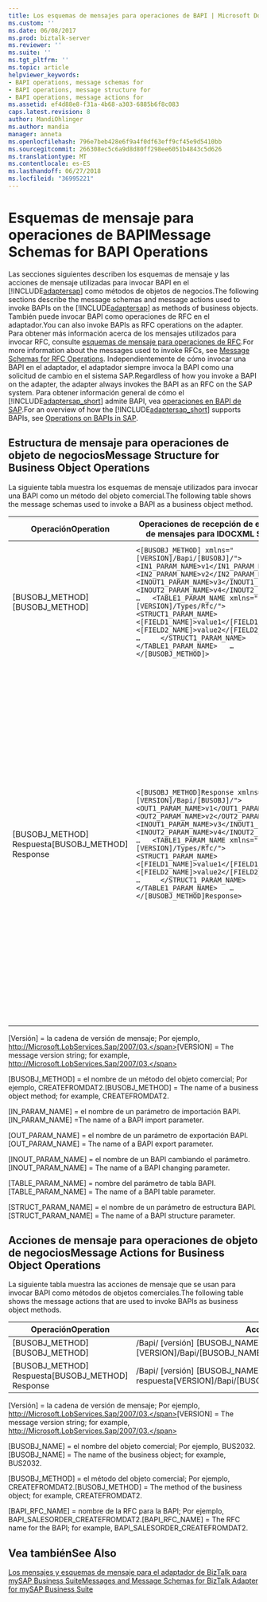```yaml
---
title: Los esquemas de mensajes para operaciones de BAPI | Microsoft Docs
ms.custom: ''
ms.date: 06/08/2017
ms.prod: biztalk-server
ms.reviewer: ''
ms.suite: ''
ms.tgt_pltfrm: ''
ms.topic: article
helpviewer_keywords:
- BAPI operations, message schemas for
- BAPI operations, message structure for
- BAPI operations, message actions for
ms.assetid: ef4d88e8-f31a-4b68-a303-6885b6f8c083
caps.latest.revision: 8
author: MandiOhlinger
ms.author: mandia
manager: anneta
ms.openlocfilehash: 796e7beb428e6f9a4f0df63eff9cf45e9d5410bb
ms.sourcegitcommit: 266308ec5c6a9d8d80ff298ee6051b4843c5d626
ms.translationtype: MT
ms.contentlocale: es-ES
ms.lasthandoff: 06/27/2018
ms.locfileid: "36995221"
---
```

# <a name="message-schemas-for-bapi-operations"></a><span data-ttu-id="9e0b2-102">Esquemas de mensaje para operaciones de BAPI</span><span class="sxs-lookup"><span data-stu-id="9e0b2-102">Message Schemas for BAPI Operations</span></span>
<span data-ttu-id="9e0b2-103">Las secciones siguientes describen los esquemas de mensaje y las acciones de mensaje utilizadas para invocar BAPI en el [!INCLUDE[adaptersap](../../includes/adaptersap-md.md)] como métodos de objetos de negocios.</span><span class="sxs-lookup"><span data-stu-id="9e0b2-103">The following sections describe the message schemas and message actions used to invoke BAPIs on the [!INCLUDE[adaptersap](../../includes/adaptersap-md.md)] as methods of business objects.</span></span> <span data-ttu-id="9e0b2-104">También puede invocar BAPI como operaciones de RFC en el adaptador.</span><span class="sxs-lookup"><span data-stu-id="9e0b2-104">You can also invoke BAPIs as RFC operations on the adapter.</span></span> <span data-ttu-id="9e0b2-105">Para obtener más información acerca de los mensajes utilizados para invocar RFC, consulte [esquemas de mensaje para operaciones de RFC](../../adapters-and-accelerators/adapter-sap/message-schemas-for-rfc-operations.md).</span><span class="sxs-lookup"><span data-stu-id="9e0b2-105">For more information about the messages used to invoke RFCs, see [Message Schemas for RFC Operations](../../adapters-and-accelerators/adapter-sap/message-schemas-for-rfc-operations.md).</span></span> <span data-ttu-id="9e0b2-106">Independientemente de cómo invocar una BAPI en el adaptador, el adaptador siempre invoca la BAPI como una solicitud de cambio en el sistema SAP.</span><span class="sxs-lookup"><span data-stu-id="9e0b2-106">Regardless of how you invoke a BAPI on the adapter, the adapter always invokes the BAPI as an RFC on the SAP system.</span></span> <span data-ttu-id="9e0b2-107">Para obtener información general de cómo el [!INCLUDE[adaptersap_short](../../includes/adaptersap-short-md.md)] admite BAPI, vea [operaciones en BAPI de SAP](../../adapters-and-accelerators/adapter-sap/operations-on-bapis-in-sap.md).</span><span class="sxs-lookup"><span data-stu-id="9e0b2-107">For an overview of how the [!INCLUDE[adaptersap_short](../../includes/adaptersap-short-md.md)] supports BAPIs, see [Operations on BAPIs in SAP](../../adapters-and-accelerators/adapter-sap/operations-on-bapis-in-sap.md).</span></span>  

## <a name="message-structure-for-business-object-operations"></a><span data-ttu-id="9e0b2-108">Estructura de mensaje para operaciones de objeto de negocios</span><span class="sxs-lookup"><span data-stu-id="9e0b2-108">Message Structure for Business Object Operations</span></span>  
 <span data-ttu-id="9e0b2-109">La siguiente tabla muestra los esquemas de mensaje utilizados para invocar una BAPI como un método del objeto comercial.</span><span class="sxs-lookup"><span data-stu-id="9e0b2-109">The following table shows the message schemas used to invoke a BAPI as a business object method.</span></span>  

|<span data-ttu-id="9e0b2-110">Operación</span><span class="sxs-lookup"><span data-stu-id="9e0b2-110">Operation</span></span>|<span data-ttu-id="9e0b2-111">Operaciones de recepción de estructuras de mensajes para IDOC</span><span class="sxs-lookup"><span data-stu-id="9e0b2-111">XML Structure</span></span>|<span data-ttu-id="9e0b2-112">Descripción</span><span class="sxs-lookup"><span data-stu-id="9e0b2-112">Description</span></span>|  
|---------------|-------------------|-----------------|  
|<span data-ttu-id="9e0b2-113">[BUSOBJ_METHOD]</span><span class="sxs-lookup"><span data-stu-id="9e0b2-113">[BUSOBJ_METHOD]</span></span>|`<[BUSOBJ_METHOD] xmlns="[VERSION]/Bapi/[BUSOBJ]/">   <IN1_PARAM_NAME>v1</IN1_PARAM_NAME>   <IN2_PARAM_NAME>v2</IN2_PARAM_NAME>   …   <INOUT1_PARAM_NAME>v3</INOUT1_PARAM_NAME>   <INOUT2_PARAM_NAME>v4</INOUT2_PARAM_NAME>   …   <TABLE1_PARAM_NAME xmlns="[VERSION]/Types/Rfc/">     <STRUCT1_PARAM_NAME>       <[FIELD1_NAME]>value1</[FIELD1_NAME]>       <[FIELD2_NAME]>value2</[FIELD2_NAME]>       …     </STRUCT1_PARAM_NAME>     …   </TABLE1_PARAM_NAME>   … </[BUSOBJ_METHOD]>`|<span data-ttu-id="9e0b2-114">Invocar un método del objeto comercial en un sistema SAP.</span><span class="sxs-lookup"><span data-stu-id="9e0b2-114">Invoke a business object method on an SAP system.</span></span><br /><br /> <span data-ttu-id="9e0b2-115">Se admiten la importación, cambiar y parámetros de la tabla.</span><span class="sxs-lookup"><span data-stu-id="9e0b2-115">Import, changing, and table parameters are supported.</span></span>|  
|<span data-ttu-id="9e0b2-116">[BUSOBJ_METHOD] Respuesta</span><span class="sxs-lookup"><span data-stu-id="9e0b2-116">[BUSOBJ_METHOD] Response</span></span>|`<[BUSOBJ_METHOD]Response xmlns="[VERSION]/Bapi/[BUSOBJ]/">   <OUT1_PARAM_NAME>v1</OUT1_PARAM_NAME>   <OUT2_PARAM_NAME>v2</OUT2_PARAM_NAME>   …   <INOUT1_PARAM_NAME>v3</INOUT1_PARAM_NAME>   <INOUT2_PARAM_NAME>v4</INOUT2_PARAM_NAME>   …   <TABLE1_PARAM_NAME xmlns="[VERSION]/Types/Rfc/">     <STRUCT1_PARAM_NAME>       <[FIELD1_NAME]>value1</[FIELD1_NAME]>       <[FIELD2_NAME]>value2</[FIELD2_NAME]>       …     </STRUCT1_PARAM_NAME>     …   </TABLE1_PARAM_NAME>   … </[BUSOBJ_METHOD]Response>`|<span data-ttu-id="9e0b2-117">Respuesta del método de objeto de negocios.</span><span class="sxs-lookup"><span data-stu-id="9e0b2-117">Business object method response.</span></span><br /><br /> <span data-ttu-id="9e0b2-118">Exportar, cambiar, y se admiten parámetros de la tabla.</span><span class="sxs-lookup"><span data-stu-id="9e0b2-118">Export, changing, and table parameters are supported.</span></span><br /><br /> <span data-ttu-id="9e0b2-119">**Tenga en cuenta** de forma predeterminada, los parámetros de la tabla no se exponen en el mensaje de respuesta.</span><span class="sxs-lookup"><span data-stu-id="9e0b2-119">**Note** By default, table parameters are not surfaced in the response message.</span></span> <span data-ttu-id="9e0b2-120">Si se requieren parámetros de la tabla en el mensaje de respuesta, debe pasar los parámetros de la tabla vacía en el mensaje de solicitud.</span><span class="sxs-lookup"><span data-stu-id="9e0b2-120">If you require table parameters in response message, you must pass empty table parameters in the request message.</span></span>|  

 <span data-ttu-id="9e0b2-121">[Versión] = la cadena de versión de mensaje; Por ejemplo, http://Microsoft.LobServices.Sap/2007/03.</span><span class="sxs-lookup"><span data-stu-id="9e0b2-121">[VERSION] = The message version string; for example, http://Microsoft.LobServices.Sap/2007/03.</span></span>  

 <span data-ttu-id="9e0b2-122">[BUSOBJ_METHOD] = el nombre de un método del objeto comercial; Por ejemplo, CREATEFROMDAT2.</span><span class="sxs-lookup"><span data-stu-id="9e0b2-122">[BUSOBJ_METHOD] = The name of a business object method; for example, CREATEFROMDAT2.</span></span>  

 <span data-ttu-id="9e0b2-123">[IN_PARAM_NAME] = el nombre de un parámetro de importación BAPI.</span><span class="sxs-lookup"><span data-stu-id="9e0b2-123">[IN_PARAM_NAME] =The name of a BAPI import parameter.</span></span>  

 <span data-ttu-id="9e0b2-124">[OUT_PARAM_NAME] = el nombre de un parámetro de exportación BAPI.</span><span class="sxs-lookup"><span data-stu-id="9e0b2-124">[OUT_PARAM_NAME] = The name of a BAPI export parameter.</span></span>  

 <span data-ttu-id="9e0b2-125">[INOUT_PARAM_NAME] = el nombre de un BAPI cambiando el parámetro.</span><span class="sxs-lookup"><span data-stu-id="9e0b2-125">[INOUT_PARAM_NAME] = The name of a BAPI changing parameter.</span></span>  

 <span data-ttu-id="9e0b2-126">[TABLE_PARAM_NAME] = nombre del parámetro de tabla BAPI.</span><span class="sxs-lookup"><span data-stu-id="9e0b2-126">[TABLE_PARAM_NAME] = The name of a BAPI table parameter.</span></span>  

 <span data-ttu-id="9e0b2-127">[STRUCT_PARAM_NAME] = el nombre de un parámetro de estructura BAPI.</span><span class="sxs-lookup"><span data-stu-id="9e0b2-127">[STRUCT_PARAM_NAME] = The name of a BAPI structure parameter.</span></span>  

## <a name="message-actions-for-business-object-operations"></a><span data-ttu-id="9e0b2-128">Acciones de mensaje para operaciones de objeto de negocios</span><span class="sxs-lookup"><span data-stu-id="9e0b2-128">Message Actions for Business Object Operations</span></span>  
 <span data-ttu-id="9e0b2-129">La siguiente tabla muestra las acciones de mensaje que se usan para invocar BAPI como métodos de objetos comerciales.</span><span class="sxs-lookup"><span data-stu-id="9e0b2-129">The following table shows the message actions that are used to invoke BAPIs as business object methods.</span></span>  


|        <span data-ttu-id="9e0b2-130">Operación</span><span class="sxs-lookup"><span data-stu-id="9e0b2-130">Operation</span></span>         |                            <span data-ttu-id="9e0b2-131">Acción de mensaje</span><span class="sxs-lookup"><span data-stu-id="9e0b2-131">Message Action</span></span>                             |                                                   <span data-ttu-id="9e0b2-132">Ejemplo</span><span class="sxs-lookup"><span data-stu-id="9e0b2-132">Example</span></span>                                                    |
|--------------------------|-----------------------------------------------------------------------|--------------------------------------------------------------------------------------------------------------|
|     <span data-ttu-id="9e0b2-133">[BUSOBJ_METHOD]</span><span class="sxs-lookup"><span data-stu-id="9e0b2-133">[BUSOBJ_METHOD]</span></span>      |     <span data-ttu-id="9e0b2-134">/Bapi/ [versión] [BUSOBJ_NAME] / [BUSOBJ_METHOD] / [BAPI_RFC_NAME]</span><span class="sxs-lookup"><span data-stu-id="9e0b2-134">[VERSION]/Bapi/[BUSOBJ_NAME]/[BUSOBJ_METHOD]/[BAPI_RFC_NAME]</span></span>      |     http://Microsoft.LobServices.Sap/2007/03/Bapi/BUS2032/CREATEFROMDAT2/BAPI_SALESORDER_CREATEFROMDAT2      |
| <span data-ttu-id="9e0b2-135">[BUSOBJ_METHOD] Respuesta</span><span class="sxs-lookup"><span data-stu-id="9e0b2-135">[BUSOBJ_METHOD] Response</span></span> | <span data-ttu-id="9e0b2-136">/Bapi/ [versión] [BUSOBJ_NAME] / [BUSOBJ_METHOD] / [BAPI_RFC_NAME] / respuesta</span><span class="sxs-lookup"><span data-stu-id="9e0b2-136">[VERSION]/Bapi/[BUSOBJ_NAME]/[BUSOBJ_METHOD]/[BAPI_RFC_NAME]/response</span></span> | http://Microsoft.LobServices.Sap/2007/03/Bapi/BUS2032/CREATEFROMDAT2/BAPI_SALESORDER_CREATEFROMDAT2/response |

 <span data-ttu-id="9e0b2-137">[Versión] = la cadena de versión de mensaje; Por ejemplo, http://Microsoft.LobServices.Sap/2007/03.</span><span class="sxs-lookup"><span data-stu-id="9e0b2-137">[VERSION] = The message version string; for example, http://Microsoft.LobServices.Sap/2007/03.</span></span>  

 <span data-ttu-id="9e0b2-138">[BUSOBJ_NAME] = el nombre del objeto comercial; Por ejemplo, BUS2032.</span><span class="sxs-lookup"><span data-stu-id="9e0b2-138">[BUSOBJ_NAME] = The name of the business object; for example, BUS2032.</span></span>  

 <span data-ttu-id="9e0b2-139">[BUSOBJ_METHOD] = el método del objeto comercial; Por ejemplo, CREATEFROMDAT2.</span><span class="sxs-lookup"><span data-stu-id="9e0b2-139">[BUSOBJ_METHOD] = The method of the business object; for example, CREATEFROMDAT2.</span></span>  

 <span data-ttu-id="9e0b2-140">[BAPI_RFC_NAME] = nombre de la RFC para la BAPI; Por ejemplo, BAPI_SALESORDER_CREATEFROMDAT2.</span><span class="sxs-lookup"><span data-stu-id="9e0b2-140">[BAPI_RFC_NAME] = The RFC name for the BAPI; for example, BAPI_SALESORDER_CREATEFROMDAT2.</span></span>  

## <a name="see-also"></a><span data-ttu-id="9e0b2-141">Vea también</span><span class="sxs-lookup"><span data-stu-id="9e0b2-141">See Also</span></span>  
 [<span data-ttu-id="9e0b2-142">Los mensajes y esquemas de mensaje para el adaptador de BizTalk para mySAP Business Suite</span><span class="sxs-lookup"><span data-stu-id="9e0b2-142">Messages and Message Schemas for BizTalk Adapter for mySAP Business Suite</span></span>](../../adapters-and-accelerators/adapter-sap/messages-and-message-schemas-for-biztalk-adapter-for-mysap-business-suite.md)